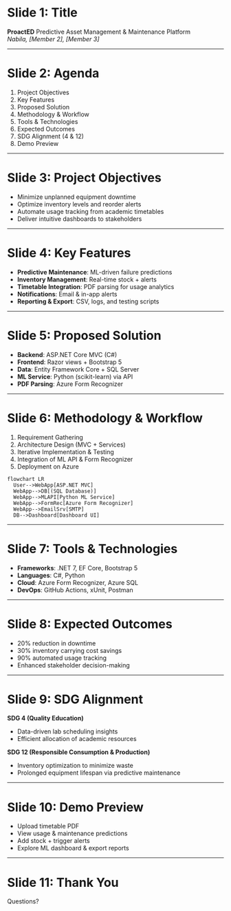 # Slide 1: Title

**ProactED**
Predictive Asset Management & Maintenance Platform  
_Nabila, [Member 2], [Member 3]_

---

# Slide 2: Agenda

1. Project Objectives  
2. Key Features  
3. Proposed Solution  
4. Methodology & Workflow  
5. Tools & Technologies  
6. Expected Outcomes  
7. SDG Alignment (4 & 12)  
8. Demo Preview

---

# Slide 3: Project Objectives

- Minimize unplanned equipment downtime  
- Optimize inventory levels and reorder alerts  
- Automate usage tracking from academic timetables  
- Deliver intuitive dashboards to stakeholders

---

# Slide 4: Key Features

- **Predictive Maintenance**: ML-driven failure predictions  
- **Inventory Management**: Real-time stock + alerts  
- **Timetable Integration**: PDF parsing for usage analytics  
- **Notifications**: Email & in-app alerts  
- **Reporting & Export**: CSV, logs, and testing scripts

---

# Slide 5: Proposed Solution

- **Backend**: ASP.NET Core MVC (C#)  
- **Frontend**: Razor views + Bootstrap 5  
- **Data**: Entity Framework Core + SQL Server  
- **ML Service**: Python (scikit-learn) via API  
- **PDF Parsing**: Azure Form Recognizer

---

# Slide 6: Methodology & Workflow

1. Requirement Gathering  
2. Architecture Design (MVC + Services)  
3. Iterative Implementation & Testing  
4. Integration of ML API & Form Recognizer  
5. Deployment on Azure

```mermaid
flowchart LR
  User-->WebApp[ASP.NET MVC]
  WebApp-->DB[(SQL Database)]
  WebApp-->MLAPI[Python ML Service]
  WebApp-->FormRec[Azure Form Recognizer]
  WebApp-->EmailSrv[SMTP]
  DB-->Dashboard[Dashboard UI]
```

---

# Slide 7: Tools & Technologies

- **Frameworks**: .NET 7, EF Core, Bootstrap 5  
- **Languages**: C#, Python  
- **Cloud**: Azure Form Recognizer, Azure SQL  
- **DevOps**: GitHub Actions, xUnit, Postman  

---

# Slide 8: Expected Outcomes

- 20% reduction in downtime  
- 30% inventory carrying cost savings  
- 90% automated usage tracking  
- Enhanced stakeholder decision-making

---

# Slide 9: SDG Alignment

**SDG 4 (Quality Education)**  
- Data-driven lab scheduling insights  
- Efficient allocation of academic resources  

**SDG 12 (Responsible Consumption & Production)**  
- Inventory optimization to minimize waste  
- Prolonged equipment lifespan via predictive maintenance

---

# Slide 10: Demo Preview

- Upload timetable PDF  
- View usage & maintenance predictions  
- Add stock + trigger alerts  
- Explore ML dashboard & export reports

---

# Slide 11: Thank You

Questions?
